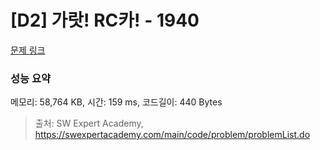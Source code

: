 # [D2] 가랏! RC카! - 1940 

[문제 링크](https://swexpertacademy.com/main/code/problem/problemDetail.do?contestProbId=AV5PjMgaALgDFAUq) 

### 성능 요약

메모리: 58,764 KB, 시간: 159 ms, 코드길이: 440 Bytes



> 출처: SW Expert Academy, https://swexpertacademy.com/main/code/problem/problemList.do